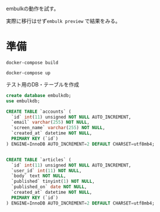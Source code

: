 embulkの動作を試す。

実際に移行はせず`embulk preview` で結果をみる。


# 準備
`docker-compose build`

`docker-compose up`

テスト用のDB・テーブルを作成




```sql
create database embulkdb;
use embulkdb;

CREATE TABLE `accounts` (
  `id` int(11) unsigned NOT NULL AUTO_INCREMENT,
  `email` varchar(255) NOT NULL,
  `screen_name` varchar(255) NOT NULL,
  `created_at` datetime NOT NULL,
  PRIMARY KEY (`id`)
) ENGINE=InnoDB AUTO_INCREMENT=2 DEFAULT CHARSET=utf8mb4;


CREATE TABLE `articles` (
  `id` int(11) unsigned NOT NULL AUTO_INCREMENT,
  `user_id` int(11) NOT NULL,
  `body` text NOT NULL,
  `published` tinyint(1) NOT NULL,
  `published_on` date NOT NULL,
  `created_at` datetime NOT NULL,
  PRIMARY KEY (`id`)
) ENGINE=InnoDB AUTO_INCREMENT=2 DEFAULT CHARSET=utf8mb4;
```
